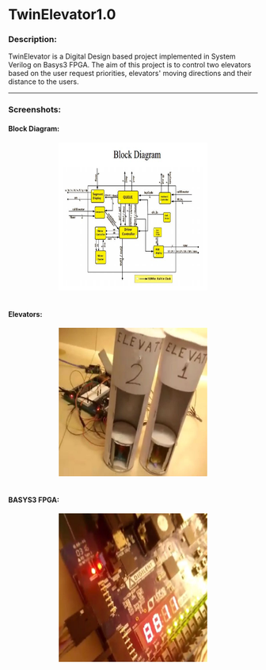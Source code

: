 # TwinElevator1.0

### Description:
<p>TwinElevator is a Digital Design based project implemented in System Verilog on Basys3 FPGA. The aim of this project is to control two elevators based on the user request priorities, elevators' moving directions and their distance to the users.  
</p>
<hr />

### Screenshots:
#### Block Diagram: 
<center><img src="https://github.com/argertboja/TwinElevator1.0/blob/master/Images/1.JPG" width="300" height="300"></center><br>

#### Elevators:
<center><img src="https://github.com/argertboja/TwinElevator1.0/blob/master/Images/2.JPG" width="300" height="300"></center><br>

#### BASYS3 FPGA:
<center><img src="https://github.com/argertboja/TwinElevator1.0/blob/master/Images/3.JPG" width="300" height="300"></center><br>

